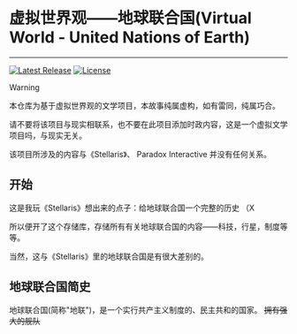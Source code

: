 # 虚拟世界观——地球联合国(Virtual World - United Nations of Earth)

--------
[![Latest Release](https://img.shields.io/github/v/release/3cxc/VirtualWorld-UnitedNationsOfEarth)](https://github.com/3cxc/VirtualWorld-UnitedNationsOfEarth/release)
[![License](https://img.shields.io/github/license/3cxc/VirtualWorld-UnitedNationsOfEarth.svg)](https://github.com/3cxc/VirtualWorld-UnitedNationsOfEarth/blob/master/LICENSE)

> [!WARNING]
> 本仓库为基于虚拟世界观的文学项目，本故事纯属虚构，如有雷同，纯属巧合。
> 
> 请不要将该项目与现实相联系，也不要在此项目添加时政内容，这是一个虚拟文学项目吗，与现实无关。
>
> 该项目所涉及的内容与《Stellaris》、 Paradox Interactive 并没有任何关系。

## 开始
这是我玩《Stellaris》想出来的点子：给地球联合国一个完整的历史 （X

所以便开了这个存储库，存储所有有关地球联合国的内容——科技，行星，制度等等。

当然，这与《Stellaris》里的地球联合国是有很大差别的。

## 地球联合国简史
地球联合国(简称"地联")，是一个实行共产主义制度的、民主共和的国家。
~~拥有强大的舰队~~
